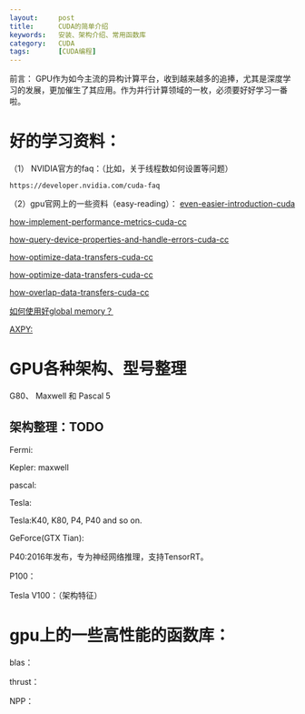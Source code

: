 ```yaml
---
layout:     post
title:      CUDA的简单介绍
keywords:   安装、架构介绍、常用函数库
category:   CUDA
tags:		[CUDA编程]
---
```


前言：
GPU作为如今主流的异构计算平台，收到越来越多的追捧，尤其是深度学习的发展，更加催生了其应用。作为并行计算领域的一枚，必须要好好学习一番啦。


# 好的学习资料：

（1） NVIDIA官方的faq：（比如，关于线程数如何设置等问题）
	
	https://developer.nvidia.com/cuda-faq

（2）gpu官网上的一些资料（easy-reading）：
[even-easier-introduction-cuda](https://devblogs.nvidia.com/parallelforall/even-easier-introduction-cuda/)

[how-implement-performance-metrics-cuda-cc](https://devblogs.nvidia.com/parallelforall/how-implement-performance-metrics-cuda-cc/)

[how-query-device-properties-and-handle-errors-cuda-cc](https://devblogs.nvidia.com/parallelforall/how-query-device-properties-and-handle-errors-cuda-cc/)

[how-optimize-data-transfers-cuda-cc](https://devblogs.nvidia.com/parallelforall/how-optimize-data-transfers-cuda-cc/)

[how-optimize-data-transfers-cuda-cc](https://devblogs.nvidia.com/parallelforall/how-optimize-data-transfers-cuda-cc/)

[how-overlap-data-transfers-cuda-cc](https://devblogs.nvidia.com/parallelforall/how-overlap-data-transfers-cuda-cc/)

[如何使用好global memory？](https://devblogs.nvidia.com/parallelforall/how-access-global-memory-efficiently-cuda-c-kernels/)

[AXPY:](https://devblogs.nvidia.com/parallelforall/six-ways-saxpy/)



# GPU各种架构、型号整理

G80、 Maxwell 和 Pascal 5 
 



## 架构整理：TODO

Fermi:

Kepler:
maxwell

pascal:

Tesla:

Tesla:K40, K80, P4, P40 and so on.

GeForce(GTX Tian):


P40:2016年发布，专为神经网络推理，支持TensorRT。

P100：


Tesla V100：（架构特征）




# gpu上的一些高性能的函数库：

blas：

thrust：

NPP：


